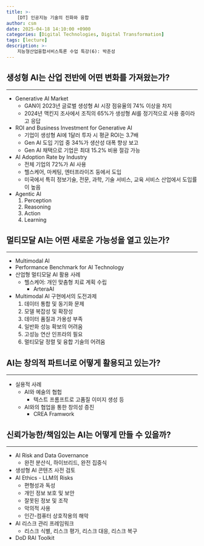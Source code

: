 ```yaml
---
title: >-
    [DT] 인공지능 기술의 진화와 융합
author: csm
date: 2025-04-18 14:10:00 +0900
categories: [Digital Technologies, Digital Transformation]
tags: [lecture]
description: >-
    지능형산업융합서비스특론 수업 특강(6): 박준성
---
```


## 생성형 AI는 산업 전반에 어떤 변화를 가져왔는가?
---
- Generative AI Market
    - GAN이 2023년 글로벌 생성형 AI 시장 점유율의 74% 이상을 차지
    - 2024년 맥킨지 조사에서 조직의 65%가 생성형 AI를 정기적으로 사용 중이라고 응답 
- ROI and Business Investment for Generative AI
    - 기업이 생성형 AI에 1달러 투자 시 평균 ROI는 3.7배 
    - Gen AI 도입 기업 중 34%가 생산성 대폭 향상 보고
    - Gen AI 채택으로 기업은 최대 15.2% 비용 절감 가능
- AI Adoption Rate by Industry
    - 전체 기업의 72%가 AI 사용
    - 헬스케어, 마케팅, 엔터프라이즈 둥에서 도입
    - 미국에서 특히 정보기술, 전문, 과학, 기술 서비스, 교육 서비스 산업에서 도입률이 높음
- Agentic AI
    1. Perception
    2. Reasoning
    3. Action
    4. Learning

## 멀티모달 AI는 어떤 새로운 가능성을 열고 있는가?
---
- Multimodal AI
- Performance Benchmark for AI Technology
- 산업형 멀티모달 AI 활용 사례
    - 헬스케어: 개인 맞춤형 치료 계획 수립
        - ArteraAI
- Multimodal AI 구현에서의 도전과제
    1. 데이터 통합 및 동기화 문제
    2. 모델 복잡성 및 확장성
    3. 데이터 품질과 가용성 부족
    4. 일반화 성능 확보의 어려움
    5. 고성능 연산 인프라의 필요
    6. 멀티모달 정렬 및 융합 기술의 어려움

## AI는 창의적 파트너로 어떻게 활용되고 있는가?
---
- 실용적 사례
    - AI와 예술의 협헙
        - 텍스트 프롬프트로 고품질 이미지 생성 등
    - AI와의 협업을 통한 창의성 증진
        - CREA Framwork

## 신뢰가능한/책임있는 AI는 어떻게 만들 수 있을까?
---
- AI Risk and Data Governance
    - 완전 분산식, 하이브리드, 완전 집중식
- 생성형 AI 콘텐츠 사전 검토
- AI Ethics - LLM의 Risks
    - 편형성과 독성
    - 개인 정보 보호 및 보안
    - 잘못된 정보 및 조작
    - 악의적 사용
    - 인간-컴퓨터 상호작용의 해악
- AI 리스크 관리 프레임워크
    - 리스크 식별, 리스크 평가, 리스크 대응, 리스크 복구
- DoD RAI Toolkit